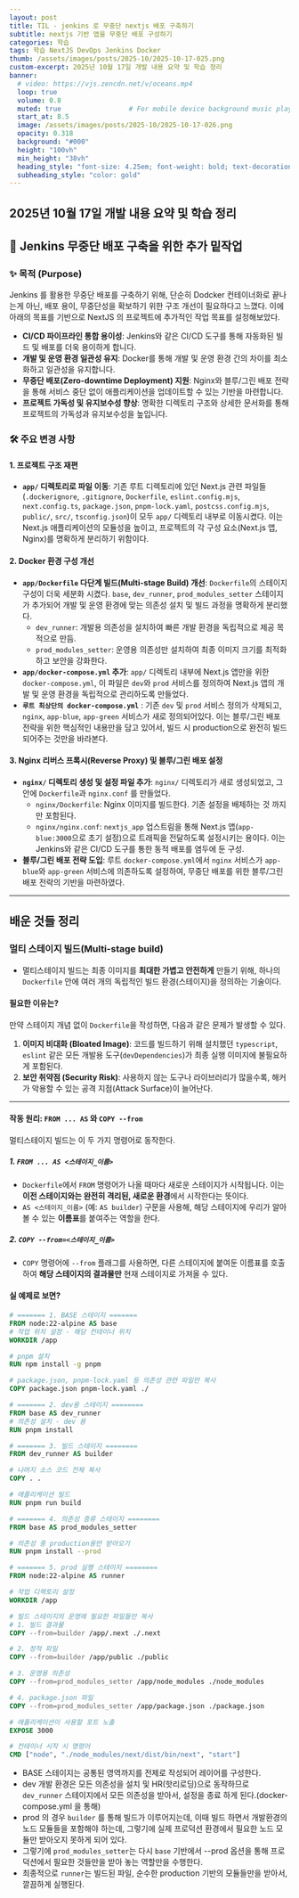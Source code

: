 ```yaml
---
layout: post 
title: TIL - jenkins 로 무중단 nextjs 배포 구축하기
subtitle: nextjs 기반 앱을 무중단 배포 구성하기
categories: 학습
tags: 학습 NextJS DevOps Jenkins Docker
thumb: /assets/images/posts/2025-10/2025-10-17-025.png
custom-excerpt: 2025년 10월 17일 개발 내용 요약 및 학습 정리
banner:
  # video: https://vjs.zencdn.net/v/oceans.mp4
  loop: true
  volume: 0.8
  muted: true                 # For mobile device background music play 
  start_at: 8.5
  image: /assets/images/posts/2025-10/2025-10-17-026.png
  opacity: 0.318
  background: "#000"
  height: "100vh"
  min_height: "38vh"
  heading_style: "font-size: 4.25em; font-weight: bold; text-decoration: underline"
  subheading_style: "color: gold"
---
```


## 2025년 10월 17일 개발 내용 요약 및 학습 정리
## 📝 Jenkins 무중단 배포 구축을 위한 추가 밑작업
### ✨ 목적 (Purpose)

Jenkins 를 활용한 무중단 배포를 구축하기 위해, 단순히 Dodcker 컨테이너화로 끝나는게 아닌, 배포 용이, 무중단성을 확보하기 위한 구조 개선이 필요하다고 느꼈다. 이에 아래의 목표를 기반으로 NextJS 의 프로젝트에 추가적인 작업 목표를 설정해보았다.

*   **CI/CD 파이프라인 통합 용이성**: Jenkins와 같은 CI/CD 도구를 통해 자동화된 빌드 및 배포를 더욱 용이하게 합니다.
*   **개발 및 운영 환경 일관성 유지**: Docker를 통해 개발 및 운영 환경 간의 차이를 최소화하고 일관성을 유지합니다.
*   **무중단 배포(Zero-downtime Deployment) 지원**: Nginx와 블루/그린 배포 전략을 통해 서비스 중단 없이 애플리케이션을 업데이트할 수 있는 기반을 마련합니다.
*   **프로젝트 가독성 및 유지보수성 향상**: 명확한 디렉토리 구조와 상세한 문서화를 통해 프로젝트의 가독성과 유지보수성을 높입니다.


### 🛠️ 주요 변경 사항 

#### 1. 프로젝트 구조 재편

*   **`app/` 디렉토리로 파일 이동**: 기존 루트 디렉토리에 있던 Next.js 관련 파일들 (`.dockerignore`, `.gitignore`, `Dockerfile`, `eslint.config.mjs`, `next.config.ts`, `package.json`, `pnpm-lock.yaml`, `postcss.config.mjs`, `public/`, `src/`, `tsconfig.json`)이 모두 `app/` 디렉토리 내부로 이동시켰다. 이는 Next.js 애플리케이션의 모듈성을 높이고, 프로젝트의 각 구성 요소(Next.js 앱, Nginx)를 명확하게 분리하기 위함이다.

#### 2. Docker 환경 구성 개선

*   **`app/Dockerfile` 다단계 빌드(Multi-stage Build) 개선**: `Dockerfile`의 스테이지 구성이 더욱 세분화 시켰다. `base`, `dev_runner`, `prod_modules_setter` 스테이지가 추가되어 개발 및 운영 환경에 맞는 의존성 설치 및 빌드 과정을 명확하게 분리했다.
    *   `dev_runner`: 개발용 의존성을 설치하여 빠른 개발 환경을 독립적으로 제공 목적으로 만듬.
    *   `prod_modules_setter`: 운영용 의존성만 설치하여 최종 이미지 크기를 최적화하고 보안을 강화한다.
*   **`app/docker-compose.yml` 추가**: `app/` 디렉토리 내부에 Next.js 앱만을 위한 `docker-compose.yml`, 이 파일은 `dev`와 `prod` 서비스를 정의하여 Next.js 앱의 개발 및 운영 환경을 독립적으로 관리하도록 만들었다.
*   **`루트 최상단의 docker-compose.yml`** : 기존 `dev` 및 `prod` 서비스 정의가 삭제되고, `nginx`, `app-blue`, `app-green` 서비스가 새로 정의되어있다. 이는 블루/그린 배포 전략을 위한 핵심적인 내용만을 담고 있어서, 빌드 시 production으로 완전히 빌드되어주는 것만을 바라본다.

#### 3. Nginx 리버스 프록시(Reverse Proxy) 및 블루/그린 배포 설정

*   **`nginx/` 디렉토리 생성 및 설정 파일 추가**: `nginx/` 디렉토리가 새로 생성되었고, 그 안에 `Dockerfile`과 `nginx.conf` 를 만들었다.
    *   `nginx/Dockerfile`: Nginx 이미지를 빌드한다. 기존 설정을 배제하는 것 까지만 포함된다.
    *   `nginx/nginx.conf`: `nextjs_app` 업스트림을 통해 Next.js 앱(`app-blue:3000`으로 초기 설정)으로 트래픽을 전달하도록 설정시키는 용이다. 이는 Jenkins와 같은 CI/CD 도구를 통한 동적 배포를 염두에 둔 구성.
*   **블루/그린 배포 전략 도입**: 루트 `docker-compose.yml`에서 `nginx` 서비스가 `app-blue`와 `app-green` 서비스에 의존하도록 설정하여, 무중단 배포를 위한 블루/그린 배포 전략의 기반을 마련하였다.

---

## 배운 것들 정리
### 멀티 스테이지 빌드(Multi-stage build) 
- 멀티스테이지 빌드는 최종 이미지를 **최대한 가볍고 안전하게** 만들기 위해, 하나의 `Dockerfile` 안에 여러 개의 독립적인 빌드 환경(스테이지)을 정의하는 기술이다.

#### 필요한 이유는? 
만약 스테이지 개념 없이 `Dockerfile`을 작성하면, 다음과 같은 문제가 발생할 수 있다.
1. **이미지 비대화 (Bloated Image)**: 코드를 빌드하기 위해 설치했던 `typescript`, `eslint` 같은 모든 개발용 도구(`devDependencies`)가 최종 실행 이미지에 불필요하게 포함된다.
2. **보안 취약점 (Security Risk)**: 사용하지 않는 도구나 라이브러리가 많을수록, 해커가 악용할 수 있는 공격 지점(Attack Surface)이 늘어난다.

---
#### 작동 원리: `FROM ... AS` 와 `COPY --from`

멀티스테이지 빌드는 이 두 가지 명령어로 동작한다.
##### 1. `FROM ... AS <스테이지_이름>`
- `Dockerfile`에서 `FROM` 명령어가 나올 때마다 새로운 스테이지가 시작됩니다. 이는 **이전 스테이지와는 완전히 격리된, 새로운 환경**에서 시작한다는 뜻이다.
- `AS <스테이지_이름>` (예: `AS builder`) 구문을 사용해, 해당 스테이지에 우리가 알아볼 수 있는 **이름표**를 붙여주는 역할을 한다.

##### 2. `COPY --from=<스테이지_이름>`
- `COPY` 명령어에 `--from` 플래그를 사용하면, 다른 스테이지에 붙여둔 이름표를 호출하여 **해당 스테이지의 결과물만** 현재 스테이지로 가져올 수 있다.

#### 실 예제로 보면?

```Dockerfile
# ======= 1. BASE 스테이지 =======
FROM node:22-alpine AS base
# 작업 위치 설정 - 해당 컨테이너 위치 
WORKDIR /app

# pnpm 설치 
RUN npm install -g pnpm

# package.json, pnpm-lock.yaml 등 의존성 관련 파일만 복사
COPY package.json pnpm-lock.yaml ./

# ======= 2. dev용 스테이지 ========
FROM base AS dev_runner
# 의존성 설치 - dev 용
RUN pnpm install

# ======= 3. 빌드 스테이지 ========
FROM dev_runner AS builder

# 나머지 소스 코드 전체 복사 
COPY . .

# 애플리케이션 빌드
RUN pnpm run build

# ======= 4. 의존성 증류 스테이지 ========
FROM base AS prod_modules_setter

# 의존성 중 production용만 받아오기
RUN pnpm install --prod

# ======= 5. prod 실행 스테이지 ========
FROM node:22-alpine AS runner

# 작업 디렉토리 설정 
WORKDIR /app

# 빌드 스테이지의 운영에 필요한 파일들만 복사 
# 1. 빌드 결과물 
COPY --from=builder /app/.next ./.next

# 2. 정적 파일
COPY --from=builder /app/public ./public

# 3. 운영용 의존성
COPY --from=prod_modules_setter /app/node_modules ./node_modules

# 4. package.json 파일
COPY --from=prod_modules_setter /app/package.json ./package.json

# 애플리케이션이 사용할 포트 노출 
EXPOSE 3000

# 컨테이너 시작 시 명령어
CMD ["node", "./node_modules/next/dist/bin/next", "start"]
```

- BASE 스테이지는 공통된 영역까지를 전제로 작성되어 레이어를 구성한다. 
- dev 개발 환경은 모든 의존성을 설치 및 HR(핫리로딩)으로 동작하므로 `dev_runner` 스테이지에서 모든 의존성을 받아서, 설정을 종료 하게 된다.(docker-compose.yml 을 통해)
- prod 의 경우 `builder` 를 통해 빌드가 이루어지는데, 이때 빌드 하면서 개발환경의 노드 모듈들을 포함해야 하는데, 그렇기에 실제 프로덕션 환경에서 필요한 노드 모듈만 받아오지 못하게 되어 있다. 
- 그렇기에 `prod_modules_setter`는 다시 `base` 기반에서 --prod 옵션을 통해 프로덕션에서 필요한 것들만을 받아 놓는 역할만을 수행한다. 
- 최종적으로 `runner`는 빌드된 파일, 순수한 production 기반의 모듈들만을 받아서, 깔끔하게 실행된다.